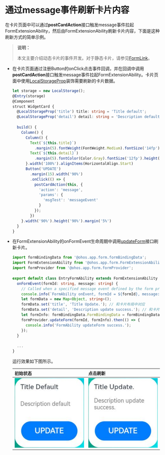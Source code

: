 # 通过message事件刷新卡片内容

在卡片页面中可以通过**postCardAction**接口触发message事件拉起FormExtensionAbility，然后由FormExtensionAbility刷新卡片内容，下面是这种刷新方式的简单示例。

> **说明：**
>
> 本文主要介绍动态卡片的事件开发。对于静态卡片，请参见[FormLink](../reference/arkui-ts/ts-container-formlink.md)。

- 在卡片页面通过注册Button的onClick点击事件回调，并在回调中调用**postCardAction**接口触发message事件拉起FormExtensionAbility。卡片页面中使用[LocalStorageProp](../quick-start/arkts-localstorage.md#localstorageprop)装饰需要刷新的卡片数据。
  
  ```ts
  let storage = new LocalStorage();
  @Entry(storage)
  @Component
  struct WidgetCard {
    @LocalStorageProp('title') title: string = 'Title default';
    @LocalStorageProp('detail') detail: string = 'Description default';
  
    build() {
      Column() {
        Column() {
          Text(`${this.title}`)
            .margin(5).fontWeight(FontWeight.Medium).fontSize('14fp')
          Text(`${this.detail}`)
            .margin(5).fontColor(Color.Gray).fontSize('12fp').height('25%')
        }.width('100%').alignItems(HorizontalAlign.Start)
        Button('UPDATE')
          .margin(15).width('90%')
          .onClick(() => {
            postCardAction(this, {
              'action': 'message',
              'params': {
                'msgTest': 'messageEvent'
              }
            });
          })
      }.width('90%').height('90%').margin('5%')
    }
  }
  ```
  
- 在FormExtensionAbility的onFormEvent生命周期中调用[updateForm](../reference/apis/js-apis-app-form-formProvider.md#updateform)接口刷新卡片。
  
  ```ts
  import formBindingData from '@ohos.app.form.formBindingData';
  import FormExtensionAbility from '@ohos.app.form.FormExtensionAbility';
  import formProvider from '@ohos.app.form.formProvider';
  
  export default class EntryFormAbility extends FormExtensionAbility {
    onFormEvent(formId: string, message: string) {
      // Called when a specified message event defined by the form provider is triggered.
      console.info(`FormAbility onEvent, formId = ${formId}, message: ${JSON.stringify(message)}`);
      let formData = new Map<Object, string>();
      formData.set('title', 'Title Update.'); // 和卡片布局中对应
      formData.set('detail', 'Description update success.'); // 和卡片布局中对应
      let formInfo: formBindingData.FormBindingData = formBindingData.createFormBindingData(formData);
      formProvider.updateForm(formId, formInfo).then(() => {
        console.info('FormAbility updateForm success.');
      });
    }

    ...
  }
  ```

  运行效果如下图所示。
  
  | 初始状态                                                | 点击刷新                                              |
  | ------------------------------------------------------- | ----------------------------------------------------- |
  | ![WidgetUpdateBefore](figures/widget-update-before.PNG) | ![WidgetUpdateAfter](figures/widget-update-after.PNG) |
